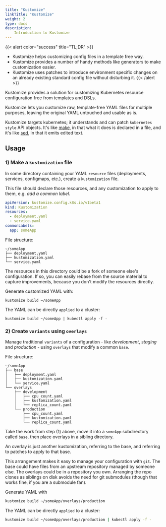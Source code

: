 ```yaml
---
title: "Kustomize"
linkTitle: "Kustomize"
weight: 2
type: docs
description: 
    Introduction to Kustomize
---
```


{{< alert color="success" title="TL;DR" >}}
- Kustomize helps customizing config files in a template free way.
- Kustomize provides a number of handy methods like generators to make customization easier.
- Kustomize uses patches to introduce environment specific changes on an already existing standard config file without disturbing it.
{{< /alert >}}

Kustomize provides a solution for customizing Kubernetes resource configuration free from templates and DSLs.

Kustomize lets you customize raw, template-free YAML
files for multiple purposes, leaving the original YAML
untouched and usable as is.

Kustomize targets kubernetes; it understands and can
patch `kubernetes style` API objects.  It's like
[make](https://www.gnu.org/software/make), in that what it does is declared in a file,
and it's like [sed](https://www.gnu.org/software/sed), in that it emits edited text.

## Usage

### 1) Make a `kustomization` file

In some directory containing your YAML `resource`
files (deployments, services, configmaps, etc.), create a
`kustomization` file.

This file should declare those resources, and any
customization to apply to them, e.g. _add a common
label_.

```yaml
apiVersion: kustomize.config.k8s.io/v1beta1
kind: Kustomization
resources:
  - deployment.yaml
  - service.yaml
commonLabels:
  app: someApp
```

File structure:

```
~/someApp
├── deployment.yaml
├── kustomization.yaml
└── service.yaml
```

The resources in this directory could be a fork of
someone else's configuration.  If so, you can easily
rebase from the source material to capture
improvements, because you don't modify the resources
directly.

Generate customized YAML with:

```
kustomize build ~/someApp
```

The YAML can be directly `applied` to a cluster:

 ```
 kustomize build ~/someApp | kubectl apply -f -
 ```


### 2) Create `variants` using `overlays`

Manage traditional `variants` of a configuration - like
_development_, _staging_ and _production_ - using
`overlays` that modify a common `base`.

File structure:
 ```
 ~/someApp
 ├── base
 │   ├── deployment.yaml
 │   ├── kustomization.yaml
 │   └── service.yaml
 └── overlays
     ├── development
     │   ├── cpu_count.yaml
     │   ├── kustomization.yaml
     │   └── replica_count.yaml
     └── production
         ├── cpu_count.yaml
         ├── kustomization.yaml
         └── replica_count.yaml
 ```

Take the work from step (1) above, move it into a
`someApp` subdirectory called `base`, then
place overlays in a sibling directory.

An overlay is just another kustomization, referring to
the base, and referring to patches to apply to that
base.

This arrangement makes it easy to manage your
configuration with `git`.  The base could have files
from an upstream repository managed by someone else.
The overlays could be in a repository you own.
Arranging the repo clones as siblings on disk avoids
the need for git submodules (though that works fine, if
you are a submodule fan).

Generate YAML with

```sh
kustomize build ~/someApp/overlays/production
```

The YAML can be directly `applied` to a cluster:

 ```sh
 kustomize build ~/someApp/overlays/production | kubectl apply -f -
 ```
